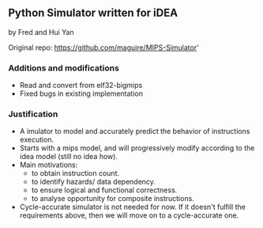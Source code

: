 ## Python Simulator written for iDEA
by Fred and Hui Yan

Original repo: https://github.com/maguire/MIPS-Simulator'

### Additions and modifications
* Read and convert from elf32-bigmips
* Fixed bugs in existing implementation

### Justification
* A imulator to model and accurately predict the behavior of instructions execution.
* Starts with a mips model, and will progressively modify according to the idea model (still no idea how).
* Main motivations:
	- to obtain instruction count.
	- to identify hazards/ data dependency.
	- to ensure logical and functional correctness.
	- to analyse opportunity for composite instructions.
* Cycle-accurate simulator is not needed for now. If it doesn't fulfill the requirements above, then we will move on to a cycle-accurate one. 